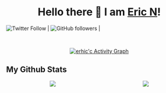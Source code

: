 <h1 align="center">
Hello there 👋 I am <a href="#">Eric N</a>!
</h1>

![Twitter Follow](https://img.shields.io/twitter/follow/erhic18?style=social) | ![GitHub followers](https://img.shields.io/github/followers/erhic?style=social) | 

<br>
<p align="center">  
<a href="https://github.com/Finyasy/github-readme-activity-graph"><img alt="erhic'c Activity Graph" src="https://activity-graph.herokuapp.com/graph?username=erhic&bg_color=1F222E&color=F8D866&line=D9E650&point=FFFFFF&hide_border=true" /></a>
</p>

## My Github Stats
<div align="center" style="display: flex;">
    <div style="width: 50%;">
        <img src="https://github-readme-streak-stats.herokuapp.com?user=erhic&theme=gotham" />
    </div>
    <div style="width: 50%;">
        <img src="https://github-readme-stats.vercel.app/api?username=erhic&theme=gotham&custom_title=erhic%20github%20stats" />
    </div>
</div>

